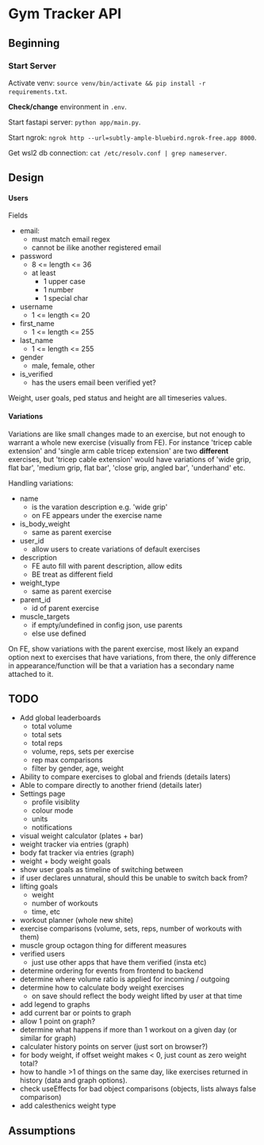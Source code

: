 # Gym Tracker API

## Beginning

### Start Server

Activate venv: `source venv/bin/activate && pip install -r requirements.txt`.

**Check/change** environment in `.env`.

Start fastapi server: `python app/main.py`.

Start ngrok: `ngrok http --url=subtly-ample-bluebird.ngrok-free.app 8000`.

Get wsl2 db connection: `cat /etc/resolv.conf | grep nameserver`.

## Design

#### Users

Fields
- email:
    - must match email regex
    - cannot be ilike another registered email
- password
    - 8 <= length <= 36
    - at least 
        - 1 upper case
        - 1 number
        - 1 special char
- username
    - 1 <= length <= 20
- first_name
    - 1 <= length <= 255
- last_name
    - 1 <= length <= 255
- gender
    - male, female, other
- is_verified
    - has the users email been verified yet?

Weight, user goals, ped status and height are all timeseries values.

#### Variations

Variations are like small changes made to an exercise, but not enough to warrant a whole new exercise (visually from FE). For instance 'tricep cable extension' and 'single arm cable tricep extension' are two **different** exercises, but 'tricep cable extension' would have variations of 'wide grip, flat bar', 'medium grip, flat bar', 'close grip, angled bar', 'underhand' etc.

Handling variations:
- name
    - is the varation description e.g. 'wide grip'
    - on FE appears under the exercise name
- is_body_weight
    - same as parent exercise
- user_id
    - allow users to create variations of default exercises
- description
    - FE auto fill with parent description, allow edits
    - BE treat as different field
- weight_type
    - same as parent exercise
- parent_id
    - id of parent exercise
- muscle_targets
    - if empty/undefined in config json, use parents
    - else use defined

On FE, show variations with the parent exercise, most likely an expand option next to exercises that have variations, from there, the only difference in appearance/function will be that a variation has a secondary name attached to it.

## TODO

- Add global leaderboards
    - total volume
    - total sets
    - total reps
    - volume, reps, sets per exercise
    - rep max comparisons
    - filter by gender, age, weight
- Ability to compare exercises to global and friends (details laters)
- Able to compare directly to another friend (details later)
- Settings page
    - profile visiblity
    - colour mode
    - units
    - notifications
- visual weight calculator (plates + bar)
- weight tracker via entries (graph)
- body fat tracker via entries (graph)
- weight + body weight goals
- show user goals as timeline of switching between
- if user declares unnatural, should this be unable to switch back from?
- lifting goals
    - weight
    - number of workouts
    - time, etc
- workout planner (whole new shite)
- exercise comparisons (volume, sets, reps, number of workouts with them)
- muscle group octagon thing for different measures
- verified users
    - just use other apps that have them verified (insta etc)
- determine ordering for events from frontend to backend
- determine where volume ratio is applied for incoming / outgoing
- determine how to calculate body weight exercises
    - on save should reflect the body weight lifted by user at that time
- add legend to graphs
- add current bar or points to graph
- allow 1 point on graph?
- determine what happens if more than 1 workout on a given day (or similar for graph)
- calculater history points on server (just sort on browser?)
- for body weight, if offset weight makes < 0, just count as zero weight total?
- how to handle >1 of things on the same day, like exercises returned in history (data and graph options).
- check useEffects for bad object comparisons (objects, lists always false comparison)
- add calesthenics weight type
    
## Assumptions